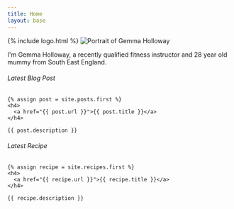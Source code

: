 ```yaml
---
title: Home
layout: base
---
```


<section class="intro">
  {% include logo.html %}

  <img src="/uploads/gemma.jpg" alt="Portrait of Gemma Holloway" />

  <p>
    I'm Gemma Holloway, a recently qualified fitness instructor and 28 year old mummy from South East England.
  </p>
</section>

<section class="links">
  <div class="links--latest-blog">
    <h6>Latest Blog Post</h6>

    {% assign post = site.posts.first %}
    <h4>
      <a href="{{ post.url }}">{{ post.title }}</a>
    </h4>

    {{ post.description }}
  </div>

  <div class="links--latest-recipe">
    <h6>Latest Recipe</h6>

    {% assign recipe = site.recipes.first %}
    <h4>
      <a href="{{ recipe.url }}">{{ recipe.title }}</a>
    </h4>

    {{ recipe.description }}
  </div>
</section>
